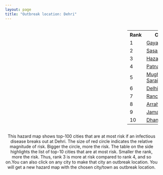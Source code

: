 ```yaml
---
layout: page
title: "Outbreak location: Dehri"
---
```

<div style="width: 100%; overflow: auto;">
<div style="width: 75%; float: left;">
<div id="mapid">
<script src="https://buda-magenta.github.io/hazard_map/load_map.js"></script>

<script>
var marker_outbreak = L.marker([28.651718, 77.221939],{"autoPan": true}).addTo(map); marker_outbreak.bindTooltip("Dehri").openTooltip();

var circle_1 = L.circle([24.796436, 85.007956], {"pane": "markerPane", "color": "red", "fill": true, "fillOpacity": 0.2, "fillRule": "evenodd", "lineCap": "round", "lineJoin": "round", "opacity": 1.0, "radius": 169382, "stroke": true, "weight": 3}).addTo(map);
circle_1.bindTooltip("Gaya<br>rank: 1<br>hazard index: 0.169383")
circle_1.bindPopup('<a href="https://buda-magenta.github.io/hazard_map/Gaya">Gaya</a>')

var circle_2 = L.circle([24.900100, 84.018211], {"pane": "markerPane", "color": "red", "fill": true, "fillOpacity": 0.2, "fillRule": "evenodd", "lineCap": "round", "lineJoin": "round", "opacity": 1.0, "radius": 58634, "stroke": true, "weight": 3}).addTo(map);
circle_2.bindTooltip("Sasaram<br>rank: 2<br>hazard index: 0.058635")
circle_2.bindPopup('<a href="https://buda-magenta.github.io/hazard_map/Sasaram">Sasaram</a>')

var circle_3 = L.circle([23.967515, 85.438846], {"pane": "markerPane", "color": "red", "fill": true, "fillOpacity": 0.2, "fillRule": "evenodd", "lineCap": "round", "lineJoin": "round", "opacity": 1.0, "radius": 45332, "stroke": true, "weight": 3}).addTo(map);
circle_3.bindTooltip("Hazaribagh<br>rank: 3<br>hazard index: 0.045333")
circle_3.bindPopup('<a href="https://buda-magenta.github.io/hazard_map/Hazaribagh">Hazaribagh</a>')

var circle_4 = L.circle([25.609324, 85.123525], {"pane": "markerPane", "color": "red", "fill": true, "fillOpacity": 0.2, "fillRule": "evenodd", "lineCap": "round", "lineJoin": "round", "opacity": 1.0, "radius": 23903, "stroke": true, "weight": 3}).addTo(map);
circle_4.bindTooltip("Patna<br>rank: 4<br>hazard index: 0.023904")
circle_4.bindPopup('<a href="https://buda-magenta.github.io/hazard_map/Patna">Patna</a>')

var circle_5 = L.circle([25.280733, 83.125128], {"pane": "markerPane", "color": "red", "fill": true, "fillOpacity": 0.2, "fillRule": "evenodd", "lineCap": "round", "lineJoin": "round", "opacity": 1.0, "radius": 23609, "stroke": true, "weight": 3}).addTo(map);
circle_5.bindTooltip("Mughal Sarai<br>rank: 5<br>hazard index: 0.023610")
circle_5.bindPopup('<a href="https://buda-magenta.github.io/hazard_map/Mughal_Sarai">Mughal Sarai</a>')

var circle_6 = L.circle([28.651718, 77.221939], {"pane": "markerPane", "color": "red", "fill": true, "fillOpacity": 0.2, "fillRule": "evenodd", "lineCap": "round", "lineJoin": "round", "opacity": 1.0, "radius": 18173, "stroke": true, "weight": 3}).addTo(map);
circle_6.bindTooltip("Delhi<br>rank: 6<br>hazard index: 0.018173")
circle_6.bindPopup('<a href="https://buda-magenta.github.io/hazard_map/Delhi">Delhi</a>')

var circle_7 = L.circle([23.370035, 85.325013], {"pane": "markerPane", "color": "red", "fill": true, "fillOpacity": 0.2, "fillRule": "evenodd", "lineCap": "round", "lineJoin": "round", "opacity": 1.0, "radius": 7038, "stroke": true, "weight": 3}).addTo(map);
circle_7.bindTooltip("Ranchi<br>rank: 7<br>hazard index: 0.007038")
circle_7.bindPopup('<a href="https://buda-magenta.github.io/hazard_map/Ranchi">Ranchi</a>')

var circle_8 = L.circle([25.623457, 84.596839], {"pane": "markerPane", "color": "red", "fill": true, "fillOpacity": 0.2, "fillRule": "evenodd", "lineCap": "round", "lineJoin": "round", "opacity": 1.0, "radius": 5085, "stroke": true, "weight": 3}).addTo(map);
circle_8.bindTooltip("Arrah<br>rank: 8<br>hazard index: 0.005086")
circle_8.bindPopup('<a href="https://buda-magenta.github.io/hazard_map/Arrah">Arrah</a>')

var circle_9 = L.circle([25.329791, 86.456777], {"pane": "markerPane", "color": "red", "fill": true, "fillOpacity": 0.2, "fillRule": "evenodd", "lineCap": "round", "lineJoin": "round", "opacity": 1.0, "radius": 4986, "stroke": true, "weight": 3}).addTo(map);
circle_9.bindTooltip("Jamalpur<br>rank: 9<br>hazard index: 0.004986")
circle_9.bindPopup('<a href="https://buda-magenta.github.io/hazard_map/Jamalpur">Jamalpur</a>')

var circle_10 = L.circle([23.795281, 86.430964], {"pane": "markerPane", "color": "red", "fill": true, "fillOpacity": 0.2, "fillRule": "evenodd", "lineCap": "round", "lineJoin": "round", "opacity": 1.0, "radius": 4599, "stroke": true, "weight": 3}).addTo(map);
circle_10.bindTooltip("Dhanbad<br>rank: 10<br>hazard index: 0.004599")
circle_10.bindPopup('<a href="https://buda-magenta.github.io/hazard_map/Dhanbad">Dhanbad</a>')

var circle_11 = L.circle([25.335649, 83.007629], {"pane": "markerPane", "color": "red", "fill": true, "fillOpacity": 0.2, "fillRule": "evenodd", "lineCap": "round", "lineJoin": "round", "opacity": 1.0, "radius": 4183, "stroke": true, "weight": 3}).addTo(map);
circle_11.bindTooltip("Varanasi<br>rank: 11<br>hazard index: 0.004183")
circle_11.bindPopup('<a href="https://buda-magenta.github.io/hazard_map/Varanasi">Varanasi</a>')

var circle_12 = L.circle([27.175255, 78.009816], {"pane": "markerPane", "color": "red", "fill": true, "fillOpacity": 0.2, "fillRule": "evenodd", "lineCap": "round", "lineJoin": "round", "opacity": 1.0, "radius": 2326, "stroke": true, "weight": 3}).addTo(map);
circle_12.bindTooltip("Agra<br>rank: 12<br>hazard index: 0.002326")
circle_12.bindPopup('<a href="https://buda-magenta.github.io/hazard_map/Agra">Agra</a>')

var circle_13 = L.circle([25.562071, 84.015672], {"pane": "markerPane", "color": "red", "fill": true, "fillOpacity": 0.2, "fillRule": "evenodd", "lineCap": "round", "lineJoin": "round", "opacity": 1.0, "radius": 2004, "stroke": true, "weight": 3}).addTo(map);
circle_13.bindTooltip("Buxar<br>rank: 13<br>hazard index: 0.002004")
circle_13.bindPopup('<a href="https://buda-magenta.github.io/hazard_map/Buxar">Buxar</a>')

var circle_14 = L.circle([28.402979, 77.310384], {"pane": "markerPane", "color": "red", "fill": true, "fillOpacity": 0.2, "fillRule": "evenodd", "lineCap": "round", "lineJoin": "round", "opacity": 1.0, "radius": 1980, "stroke": true, "weight": 3}).addTo(map);
circle_14.bindTooltip("Faridabad<br>rank: 14<br>hazard index: 0.001980")
circle_14.bindPopup('<a href="https://buda-magenta.github.io/hazard_map/Faridabad">Faridabad</a>')

var circle_15 = L.circle([22.541418, 88.357691], {"pane": "markerPane", "color": "red", "fill": true, "fillOpacity": 0.2, "fillRule": "evenodd", "lineCap": "round", "lineJoin": "round", "opacity": 1.0, "radius": 1915, "stroke": true, "weight": 3}).addTo(map);
circle_15.bindTooltip("Kolkata<br>rank: 15<br>hazard index: 0.001916")
circle_15.bindPopup('<a href="https://buda-magenta.github.io/hazard_map/Kolkata">Kolkata</a>')

var circle_16 = L.circle([29.000653, 77.768229], {"pane": "markerPane", "color": "red", "fill": true, "fillOpacity": 0.2, "fillRule": "evenodd", "lineCap": "round", "lineJoin": "round", "opacity": 1.0, "radius": 1845, "stroke": true, "weight": 3}).addTo(map);
circle_16.bindTooltip("Meerut<br>rank: 16<br>hazard index: 0.001846")
circle_16.bindPopup('<a href="https://buda-magenta.github.io/hazard_map/Meerut">Meerut</a>')

var circle_17 = L.circle([25.152471, 85.006878], {"pane": "markerPane", "color": "red", "fill": true, "fillOpacity": 0.2, "fillRule": "evenodd", "lineCap": "round", "lineJoin": "round", "opacity": 1.0, "radius": 1486, "stroke": true, "weight": 3}).addTo(map);
circle_17.bindTooltip("Jehanabad<br>rank: 17<br>hazard index: 0.001487")
circle_17.bindPopup('<a href="https://buda-magenta.github.io/hazard_map/Jehanabad">Jehanabad</a>')

var circle_18 = L.circle([28.863842, 78.805778], {"pane": "markerPane", "color": "red", "fill": true, "fillOpacity": 0.2, "fillRule": "evenodd", "lineCap": "round", "lineJoin": "round", "opacity": 1.0, "radius": 1380, "stroke": true, "weight": 3}).addTo(map);
circle_18.bindTooltip("Moradabad<br>rank: 18<br>hazard index: 0.001380")
circle_18.bindPopup('<a href="https://buda-magenta.github.io/hazard_map/Moradabad">Moradabad</a>')

var circle_19 = L.circle([20.266777, 85.843559], {"pane": "markerPane", "color": "red", "fill": true, "fillOpacity": 0.2, "fillRule": "evenodd", "lineCap": "round", "lineJoin": "round", "opacity": 1.0, "radius": 1307, "stroke": true, "weight": 3}).addTo(map);
circle_19.bindTooltip("Bhubaneswar<br>rank: 19<br>hazard index: 0.001307")
circle_19.bindPopup('<a href="https://buda-magenta.github.io/hazard_map/Bhubaneswar">Bhubaneswar</a>')

var circle_20 = L.circle([27.876990, 78.137290], {"pane": "markerPane", "color": "red", "fill": true, "fillOpacity": 0.2, "fillRule": "evenodd", "lineCap": "round", "lineJoin": "round", "opacity": 1.0, "radius": 1260, "stroke": true, "weight": 3}).addTo(map);
circle_20.bindTooltip("Aligarh<br>rank: 20<br>hazard index: 0.001261")
circle_20.bindPopup('<a href="https://buda-magenta.github.io/hazard_map/Aligarh">Aligarh</a>')

var circle_21 = L.circle([28.428262, 77.002700], {"pane": "markerPane", "color": "red", "fill": true, "fillOpacity": 0.2, "fillRule": "evenodd", "lineCap": "round", "lineJoin": "round", "opacity": 1.0, "radius": 1236, "stroke": true, "weight": 3}).addTo(map);
circle_21.bindTooltip("Gurgaon<br>rank: 21<br>hazard index: 0.001236")
circle_21.bindPopup('<a href="https://buda-magenta.github.io/hazard_map/Gurgaon">Gurgaon</a>')

var circle_22 = L.circle([25.286698, 87.132254], {"pane": "markerPane", "color": "red", "fill": true, "fillOpacity": 0.2, "fillRule": "evenodd", "lineCap": "round", "lineJoin": "round", "opacity": 1.0, "radius": 1172, "stroke": true, "weight": 3}).addTo(map);
circle_22.bindTooltip("Bhagalpur<br>rank: 22<br>hazard index: 0.001173")
circle_22.bindPopup('<a href="https://buda-magenta.github.io/hazard_map/Bhagalpur">Bhagalpur</a>')

var circle_23 = L.circle([23.699128, 85.991069], {"pane": "markerPane", "color": "red", "fill": true, "fillOpacity": 0.2, "fillRule": "evenodd", "lineCap": "round", "lineJoin": "round", "opacity": 1.0, "radius": 1068, "stroke": true, "weight": 3}).addTo(map);
circle_23.bindTooltip("Bokaro<br>rank: 23<br>hazard index: 0.001068")
circle_23.bindPopup('<a href="https://buda-magenta.github.io/hazard_map/Bokaro">Bokaro</a>')

var circle_24 = L.circle([22.801519, 86.202958], {"pane": "markerPane", "color": "red", "fill": true, "fillOpacity": 0.2, "fillRule": "evenodd", "lineCap": "round", "lineJoin": "round", "opacity": 1.0, "radius": 1065, "stroke": true, "weight": 3}).addTo(map);
circle_24.bindTooltip("Jamshedpur<br>rank: 24<br>hazard index: 0.001066")
circle_24.bindPopup('<a href="https://buda-magenta.github.io/hazard_map/Jamshedpur">Jamshedpur</a>')

var circle_25 = L.circle([29.988077, 77.508130], {"pane": "markerPane", "color": "red", "fill": true, "fillOpacity": 0.2, "fillRule": "evenodd", "lineCap": "round", "lineJoin": "round", "opacity": 1.0, "radius": 1047, "stroke": true, "weight": 3}).addTo(map);
circle_25.bindTooltip("Saharanpur<br>rank: 25<br>hazard index: 0.001047")
circle_25.bindPopup('<a href="https://buda-magenta.github.io/hazard_map/Saharanpur">Saharanpur</a>')

var circle_26 = L.circle([20.468600, 85.879200], {"pane": "markerPane", "color": "red", "fill": true, "fillOpacity": 0.2, "fillRule": "evenodd", "lineCap": "round", "lineJoin": "round", "opacity": 1.0, "radius": 945, "stroke": true, "weight": 3}).addTo(map);
circle_26.bindTooltip("Cuttack<br>rank: 26<br>hazard index: 0.000946")
circle_26.bindPopup('<a href="https://buda-magenta.github.io/hazard_map/Cuttack">Cuttack</a>')

var circle_27 = L.circle([28.570784, 77.327107], {"pane": "markerPane", "color": "red", "fill": true, "fillOpacity": 0.2, "fillRule": "evenodd", "lineCap": "round", "lineJoin": "round", "opacity": 1.0, "radius": 905, "stroke": true, "weight": 3}).addTo(map);
circle_27.bindTooltip("Noida<br>rank: 27<br>hazard index: 0.000906")
circle_27.bindPopup('<a href="https://buda-magenta.github.io/hazard_map/Noida">Noida</a>')

var circle_28 = L.circle([25.623400, 85.041700], {"pane": "markerPane", "color": "red", "fill": true, "fillOpacity": 0.2, "fillRule": "evenodd", "lineCap": "round", "lineJoin": "round", "opacity": 1.0, "radius": 866, "stroke": true, "weight": 3}).addTo(map);
circle_28.bindTooltip("Dinapur Nizamat<br>rank: 28<br>hazard index: 0.000866")
circle_28.bindPopup('<a href="https://buda-magenta.github.io/hazard_map/Dinapur_Nizamat">Dinapur Nizamat</a>')

var circle_29 = L.circle([27.177366, 78.389912], {"pane": "markerPane", "color": "red", "fill": true, "fillOpacity": 0.2, "fillRule": "evenodd", "lineCap": "round", "lineJoin": "round", "opacity": 1.0, "radius": 860, "stroke": true, "weight": 3}).addTo(map);
circle_29.bindTooltip("Firozabad<br>rank: 29<br>hazard index: 0.000861")
circle_29.bindPopup('<a href="https://buda-magenta.github.io/hazard_map/Firozabad">Firozabad</a>')

var circle_30 = L.circle([28.733400, 77.298600], {"pane": "markerPane", "color": "red", "fill": true, "fillOpacity": 0.2, "fillRule": "evenodd", "lineCap": "round", "lineJoin": "round", "opacity": 1.0, "radius": 722, "stroke": true, "weight": 3}).addTo(map);
circle_30.bindTooltip("Loni<br>rank: 30<br>hazard index: 0.000722")
circle_30.bindPopup('<a href="https://buda-magenta.github.io/hazard_map/Loni">Loni</a>')

var circle_31 = L.circle([23.687130, 86.974659], {"pane": "markerPane", "color": "red", "fill": true, "fillOpacity": 0.2, "fillRule": "evenodd", "lineCap": "round", "lineJoin": "round", "opacity": 1.0, "radius": 643, "stroke": true, "weight": 3}).addTo(map);
circle_31.bindTooltip("Asansol<br>rank: 31<br>hazard index: 0.000643")
circle_31.bindPopup('<a href="https://buda-magenta.github.io/hazard_map/Asansol">Asansol</a>')

var circle_32 = L.circle([26.148658, 85.340013], {"pane": "markerPane", "color": "red", "fill": true, "fillOpacity": 0.2, "fillRule": "evenodd", "lineCap": "round", "lineJoin": "round", "opacity": 1.0, "radius": 584, "stroke": true, "weight": 3}).addTo(map);
circle_32.bindTooltip("Muzaffarpur<br>rank: 32<br>hazard index: 0.000584")
circle_32.bindPopup('<a href="https://buda-magenta.github.io/hazard_map/Muzaffarpur">Muzaffarpur</a>')

var circle_33 = L.circle([30.209087, 76.339872], {"pane": "markerPane", "color": "red", "fill": true, "fillOpacity": 0.2, "fillRule": "evenodd", "lineCap": "round", "lineJoin": "round", "opacity": 1.0, "radius": 571, "stroke": true, "weight": 3}).addTo(map);
circle_33.bindTooltip("Patiala<br>rank: 33<br>hazard index: 0.000571")
circle_33.bindPopup('<a href="https://buda-magenta.github.io/hazard_map/Patiala">Patiala</a>')

var circle_34 = L.circle([29.448006, 77.740685], {"pane": "markerPane", "color": "red", "fill": true, "fillOpacity": 0.2, "fillRule": "evenodd", "lineCap": "round", "lineJoin": "round", "opacity": 1.0, "radius": 553, "stroke": true, "weight": 3}).addTo(map);
circle_34.bindTooltip("Muzaffarnagar<br>rank: 34<br>hazard index: 0.000553")
circle_34.bindPopup('<a href="https://buda-magenta.github.io/hazard_map/Muzaffarnagar">Muzaffarnagar</a>')

var circle_35 = L.circle([28.901090, 76.580194], {"pane": "markerPane", "color": "red", "fill": true, "fillOpacity": 0.2, "fillRule": "evenodd", "lineCap": "round", "lineJoin": "round", "opacity": 1.0, "radius": 526, "stroke": true, "weight": 3}).addTo(map);
circle_35.bindTooltip("Rohtak<br>rank: 35<br>hazard index: 0.000526")
circle_35.bindPopup('<a href="https://buda-magenta.github.io/hazard_map/Rohtak">Rohtak</a>')

var circle_36 = L.circle([25.438130, 81.833800], {"pane": "markerPane", "color": "red", "fill": true, "fillOpacity": 0.2, "fillRule": "evenodd", "lineCap": "round", "lineJoin": "round", "opacity": 1.0, "radius": 516, "stroke": true, "weight": 3}).addTo(map);
circle_36.bindTooltip("Allahabad<br>rank: 36<br>hazard index: 0.000517")
circle_36.bindPopup('<a href="https://buda-magenta.github.io/hazard_map/Allahabad">Allahabad</a>')

var circle_37 = L.circle([28.794068, 79.185930], {"pane": "markerPane", "color": "red", "fill": true, "fillOpacity": 0.2, "fillRule": "evenodd", "lineCap": "round", "lineJoin": "round", "opacity": 1.0, "radius": 501, "stroke": true, "weight": 3}).addTo(map);
circle_37.bindTooltip("Rampur<br>rank: 37<br>hazard index: 0.000501")
circle_37.bindPopup('<a href="https://buda-magenta.github.io/hazard_map/Rampur">Rampur</a>')

var circle_38 = L.circle([25.720581, 85.255560], {"pane": "markerPane", "color": "red", "fill": true, "fillOpacity": 0.2, "fillRule": "evenodd", "lineCap": "round", "lineJoin": "round", "opacity": 1.0, "radius": 496, "stroke": true, "weight": 3}).addTo(map);
circle_38.bindTooltip("Hajipur<br>rank: 38<br>hazard index: 0.000497")
circle_38.bindPopup('<a href="https://buda-magenta.github.io/hazard_map/Hajipur">Hajipur</a>')

var circle_39 = L.circle([27.633333, 77.583333], {"pane": "markerPane", "color": "red", "fill": true, "fillOpacity": 0.2, "fillRule": "evenodd", "lineCap": "round", "lineJoin": "round", "opacity": 1.0, "radius": 495, "stroke": true, "weight": 3}).addTo(map);
circle_39.bindTooltip("Mathura<br>rank: 39<br>hazard index: 0.000496")
circle_39.bindPopup('<a href="https://buda-magenta.github.io/hazard_map/Mathura">Mathura</a>')

var circle_40 = L.circle([23.160894, 79.949770], {"pane": "markerPane", "color": "red", "fill": true, "fillOpacity": 0.2, "fillRule": "evenodd", "lineCap": "round", "lineJoin": "round", "opacity": 1.0, "radius": 474, "stroke": true, "weight": 3}).addTo(map);
circle_40.bindTooltip("Jabalpur<br>rank: 40<br>hazard index: 0.000474")
circle_40.bindPopup('<a href="https://buda-magenta.github.io/hazard_map/Jabalpur">Jabalpur</a>')

var circle_41 = L.circle([26.838100, 80.934600], {"pane": "markerPane", "color": "red", "fill": true, "fillOpacity": 0.2, "fillRule": "evenodd", "lineCap": "round", "lineJoin": "round", "opacity": 1.0, "radius": 469, "stroke": true, "weight": 3}).addTo(map);
circle_41.bindTooltip("Lucknow<br>rank: 41<br>hazard index: 0.000470")
circle_41.bindPopup('<a href="https://buda-magenta.github.io/hazard_map/Lucknow">Lucknow</a>')

var circle_42 = L.circle([27.639077, 76.614452], {"pane": "markerPane", "color": "red", "fill": true, "fillOpacity": 0.2, "fillRule": "evenodd", "lineCap": "round", "lineJoin": "round", "opacity": 1.0, "radius": 444, "stroke": true, "weight": 3}).addTo(map);
circle_42.bindTooltip("Alwar<br>rank: 42<br>hazard index: 0.000445")
circle_42.bindPopup('<a href="https://buda-magenta.github.io/hazard_map/Alwar">Alwar</a>')

var circle_43 = L.circle([26.460914, 80.321759], {"pane": "markerPane", "color": "red", "fill": true, "fillOpacity": 0.2, "fillRule": "evenodd", "lineCap": "round", "lineJoin": "round", "opacity": 1.0, "radius": 437, "stroke": true, "weight": 3}).addTo(map);
circle_43.bindTooltip("Kanpur<br>rank: 43<br>hazard index: 0.000437")
circle_43.bindPopup('<a href="https://buda-magenta.github.io/hazard_map/Kanpur">Kanpur</a>')

var circle_44 = L.circle([29.168807, 75.746110], {"pane": "markerPane", "color": "red", "fill": true, "fillOpacity": 0.2, "fillRule": "evenodd", "lineCap": "round", "lineJoin": "round", "opacity": 1.0, "radius": 424, "stroke": true, "weight": 3}).addTo(map);
circle_44.bindTooltip("Hisar<br>rank: 44<br>hazard index: 0.000425")
circle_44.bindPopup('<a href="https://buda-magenta.github.io/hazard_map/Hisar">Hisar</a>')

var circle_45 = L.circle([29.391275, 76.977168], {"pane": "markerPane", "color": "red", "fill": true, "fillOpacity": 0.2, "fillRule": "evenodd", "lineCap": "round", "lineJoin": "round", "opacity": 1.0, "radius": 416, "stroke": true, "weight": 3}).addTo(map);
circle_45.bindTooltip("Panipat<br>rank: 45<br>hazard index: 0.000417")
circle_45.bindPopup('<a href="https://buda-magenta.github.io/hazard_map/Panipat">Panipat</a>')

var circle_46 = L.circle([29.680327, 76.989625], {"pane": "markerPane", "color": "red", "fill": true, "fillOpacity": 0.2, "fillRule": "evenodd", "lineCap": "round", "lineJoin": "round", "opacity": 1.0, "radius": 406, "stroke": true, "weight": 3}).addTo(map);
circle_46.bindTooltip("Karnal<br>rank: 46<br>hazard index: 0.000406")
circle_46.bindPopup('<a href="https://buda-magenta.github.io/hazard_map/Karnal">Karnal</a>')

var circle_47 = L.circle([29.003314, 77.016732], {"pane": "markerPane", "color": "red", "fill": true, "fillOpacity": 0.2, "fillRule": "evenodd", "lineCap": "round", "lineJoin": "round", "opacity": 1.0, "radius": 392, "stroke": true, "weight": 3}).addTo(map);
circle_47.bindTooltip("Sonipat<br>rank: 47<br>hazard index: 0.000392")
circle_47.bindPopup('<a href="https://buda-magenta.github.io/hazard_map/Sonipat">Sonipat</a>')

var circle_48 = L.circle([28.740613, 77.835426], {"pane": "markerPane", "color": "red", "fill": true, "fillOpacity": 0.2, "fillRule": "evenodd", "lineCap": "round", "lineJoin": "round", "opacity": 1.0, "radius": 370, "stroke": true, "weight": 3}).addTo(map);
circle_48.bindTooltip("Hapur<br>rank: 48<br>hazard index: 0.000371")
circle_48.bindPopup('<a href="https://buda-magenta.github.io/hazard_map/Hapur">Hapur</a>')

var circle_49 = L.circle([27.265212, 77.369126], {"pane": "markerPane", "color": "red", "fill": true, "fillOpacity": 0.2, "fillRule": "evenodd", "lineCap": "round", "lineJoin": "round", "opacity": 1.0, "radius": 368, "stroke": true, "weight": 3}).addTo(map);
circle_49.bindTooltip("Bharatpur<br>rank: 49<br>hazard index: 0.000369")
circle_49.bindPopup('<a href="https://buda-magenta.github.io/hazard_map/Bharatpur">Bharatpur</a>')

var circle_50 = L.circle([23.535048, 87.338043], {"pane": "markerPane", "color": "red", "fill": true, "fillOpacity": 0.2, "fillRule": "evenodd", "lineCap": "round", "lineJoin": "round", "opacity": 1.0, "radius": 347, "stroke": true, "weight": 3}).addTo(map);
circle_50.bindTooltip("Durgapur<br>rank: 50<br>hazard index: 0.000348")
circle_50.bindPopup('<a href="https://buda-magenta.github.io/hazard_map/Durgapur">Durgapur</a>')

var circle_51 = L.circle([29.938447, 78.145298], {"pane": "markerPane", "color": "red", "fill": true, "fillOpacity": 0.2, "fillRule": "evenodd", "lineCap": "round", "lineJoin": "round", "opacity": 1.0, "radius": 331, "stroke": true, "weight": 3}).addTo(map);
circle_51.bindTooltip("Haridwar<br>rank: 51<br>hazard index: 0.000332")
circle_51.bindPopup('<a href="https://buda-magenta.github.io/hazard_map/Haridwar">Haridwar</a>')

var circle_52 = L.circle([26.083143, 86.032571], {"pane": "markerPane", "color": "red", "fill": true, "fillOpacity": 0.2, "fillRule": "evenodd", "lineCap": "round", "lineJoin": "round", "opacity": 1.0, "radius": 329, "stroke": true, "weight": 3}).addTo(map);
circle_52.bindTooltip("Darbhanga<br>rank: 52<br>hazard index: 0.000330")
circle_52.bindPopup('<a href="https://buda-magenta.github.io/hazard_map/Darbhanga">Darbhanga</a>')

var circle_53 = L.circle([25.133173, 86.525040], {"pane": "markerPane", "color": "red", "fill": true, "fillOpacity": 0.2, "fillRule": "evenodd", "lineCap": "round", "lineJoin": "round", "opacity": 1.0, "radius": 322, "stroke": true, "weight": 3}).addTo(map);
circle_53.bindTooltip("Kharagpur<br>rank: 53<br>hazard index: 0.000323")
circle_53.bindPopup('<a href="https://buda-magenta.github.io/hazard_map/Kharagpur">Kharagpur</a>')

var circle_54 = L.circle([23.730215, 86.839671], {"pane": "markerPane", "color": "red", "fill": true, "fillOpacity": 0.2, "fillRule": "evenodd", "lineCap": "round", "lineJoin": "round", "opacity": 1.0, "radius": 317, "stroke": true, "weight": 3}).addTo(map);
circle_54.bindTooltip("Kulti<br>rank: 54<br>hazard index: 0.000318")
circle_54.bindPopup('<a href="https://buda-magenta.github.io/hazard_map/Kulti">Kulti</a>')

var circle_55 = L.circle([28.388861, 77.974798], {"pane": "markerPane", "color": "red", "fill": true, "fillOpacity": 0.2, "fillRule": "evenodd", "lineCap": "round", "lineJoin": "round", "opacity": 1.0, "radius": 314, "stroke": true, "weight": 3}).addTo(map);
circle_55.bindTooltip("Bulandshahr<br>rank: 55<br>hazard index: 0.000314")
circle_55.bindPopup('<a href="https://buda-magenta.github.io/hazard_map/Bulandshahr">Bulandshahr</a>')

var circle_56 = L.circle([19.807608, 85.825254], {"pane": "markerPane", "color": "red", "fill": true, "fillOpacity": 0.2, "fillRule": "evenodd", "lineCap": "round", "lineJoin": "round", "opacity": 1.0, "radius": 313, "stroke": true, "weight": 3}).addTo(map);
circle_56.bindTooltip("Puri<br>rank: 56<br>hazard index: 0.000314")
circle_56.bindPopup('<a href="https://buda-magenta.github.io/hazard_map/Puri">Puri</a>')

var circle_57 = L.circle([25.205305, 85.514612], {"pane": "markerPane", "color": "red", "fill": true, "fillOpacity": 0.2, "fillRule": "evenodd", "lineCap": "round", "lineJoin": "round", "opacity": 1.0, "radius": 312, "stroke": true, "weight": 3}).addTo(map);
circle_57.bindTooltip("Biharsharif<br>rank: 57<br>hazard index: 0.000312")
circle_57.bindPopup('<a href="https://buda-magenta.github.io/hazard_map/Biharsharif">Biharsharif</a>')

var circle_58 = L.circle([28.618753, 78.550874], {"pane": "markerPane", "color": "red", "fill": true, "fillOpacity": 0.2, "fillRule": "evenodd", "lineCap": "round", "lineJoin": "round", "opacity": 1.0, "radius": 312, "stroke": true, "weight": 3}).addTo(map);
circle_58.bindTooltip("Sambhal<br>rank: 58<br>hazard index: 0.000312")
circle_58.bindPopup('<a href="https://buda-magenta.github.io/hazard_map/Sambhal">Sambhal</a>')

var circle_59 = L.circle([19.075990, 72.877393], {"pane": "markerPane", "color": "red", "fill": true, "fillOpacity": 0.2, "fillRule": "evenodd", "lineCap": "round", "lineJoin": "round", "opacity": 1.0, "radius": 312, "stroke": true, "weight": 3}).addTo(map);
circle_59.bindTooltip("Mumbai<br>rank: 59<br>hazard index: 0.000312")
circle_59.bindPopup('<a href="https://buda-magenta.github.io/hazard_map/Mumbai">Mumbai</a>')

var circle_60 = L.circle([30.129326, 77.245483], {"pane": "markerPane", "color": "red", "fill": true, "fillOpacity": 0.2, "fillRule": "evenodd", "lineCap": "round", "lineJoin": "round", "opacity": 1.0, "radius": 311, "stroke": true, "weight": 3}).addTo(map);
circle_60.bindTooltip("Jagadhri<br>rank: 60<br>hazard index: 0.000312")
circle_60.bindPopup('<a href="https://buda-magenta.github.io/hazard_map/Jagadhri">Jagadhri</a>')

var circle_61 = L.circle([28.793170, 76.139128], {"pane": "markerPane", "color": "red", "fill": true, "fillOpacity": 0.2, "fillRule": "evenodd", "lineCap": "round", "lineJoin": "round", "opacity": 1.0, "radius": 278, "stroke": true, "weight": 3}).addTo(map);
circle_61.bindTooltip("Bhiwani<br>rank: 61<br>hazard index: 0.000279")
circle_61.bindPopup('<a href="https://buda-magenta.github.io/hazard_map/Bhiwani">Bhiwani</a>')

var circle_62 = L.circle([28.923397, 78.488317], {"pane": "markerPane", "color": "red", "fill": true, "fillOpacity": 0.2, "fillRule": "evenodd", "lineCap": "round", "lineJoin": "round", "opacity": 1.0, "radius": 277, "stroke": true, "weight": 3}).addTo(map);
circle_62.bindTooltip("Amroha<br>rank: 62<br>hazard index: 0.000278")
circle_62.bindPopup('<a href="https://buda-magenta.github.io/hazard_map/Amroha">Amroha</a>')

var circle_63 = L.circle([28.753900, 77.399900], {"pane": "markerPane", "color": "red", "fill": true, "fillOpacity": 0.2, "fillRule": "evenodd", "lineCap": "round", "lineJoin": "round", "opacity": 1.0, "radius": 273, "stroke": true, "weight": 3}).addTo(map);
circle_63.bindTooltip("Khora<br>rank: 63<br>hazard index: 0.000273")
circle_63.bindPopup('<a href="https://buda-magenta.github.io/hazard_map/Khora">Khora</a>')

var circle_64 = L.circle([25.512719, 86.090571], {"pane": "markerPane", "color": "red", "fill": true, "fillOpacity": 0.2, "fillRule": "evenodd", "lineCap": "round", "lineJoin": "round", "opacity": 1.0, "radius": 264, "stroke": true, "weight": 3}).addTo(map);
circle_64.bindTooltip("Begusarai<br>rank: 64<br>hazard index: 0.000265")
circle_64.bindPopup('<a href="https://buda-magenta.github.io/hazard_map/Begusarai">Begusarai</a>')

var circle_65 = L.circle([28.660965, 76.834676], {"pane": "markerPane", "color": "red", "fill": true, "fillOpacity": 0.2, "fillRule": "evenodd", "lineCap": "round", "lineJoin": "round", "opacity": 1.0, "radius": 240, "stroke": true, "weight": 3}).addTo(map);
circle_65.bindTooltip("Bahadurgarh<br>rank: 65<br>hazard index: 0.000240")
circle_65.bindPopup('<a href="https://buda-magenta.github.io/hazard_map/Bahadurgarh">Bahadurgarh</a>')

var circle_66 = L.circle([29.301826, 76.338471], {"pane": "markerPane", "color": "red", "fill": true, "fillOpacity": 0.2, "fillRule": "evenodd", "lineCap": "round", "lineJoin": "round", "opacity": 1.0, "radius": 234, "stroke": true, "weight": 3}).addTo(map);
circle_66.bindTooltip("Jind<br>rank: 66<br>hazard index: 0.000234")
circle_66.bindPopup('<a href="https://buda-magenta.github.io/hazard_map/Jind">Jind</a>')

var circle_67 = L.circle([28.068312, 79.046073], {"pane": "markerPane", "color": "red", "fill": true, "fillOpacity": 0.2, "fillRule": "evenodd", "lineCap": "round", "lineJoin": "round", "opacity": 1.0, "radius": 224, "stroke": true, "weight": 3}).addTo(map);
circle_67.bindTooltip("Budaun<br>rank: 67<br>hazard index: 0.000224")
circle_67.bindPopup('<a href="https://buda-magenta.github.io/hazard_map/Budaun">Budaun</a>')

var circle_68 = L.circle([29.993040, 76.829223], {"pane": "markerPane", "color": "red", "fill": true, "fillOpacity": 0.2, "fillRule": "evenodd", "lineCap": "round", "lineJoin": "round", "opacity": 1.0, "radius": 218, "stroke": true, "weight": 3}).addTo(map);
circle_68.bindTooltip("Thanesar<br>rank: 68<br>hazard index: 0.000218")
circle_68.bindPopup('<a href="https://buda-magenta.github.io/hazard_map/Thanesar">Thanesar</a>')

var circle_69 = L.circle([30.211200, 77.286390], {"pane": "markerPane", "color": "red", "fill": true, "fillOpacity": 0.2, "fillRule": "evenodd", "lineCap": "round", "lineJoin": "round", "opacity": 1.0, "radius": 216, "stroke": true, "weight": 3}).addTo(map);
circle_69.bindTooltip("Yamunanagar<br>rank: 69<br>hazard index: 0.000216")
circle_69.bindPopup('<a href="https://buda-magenta.github.io/hazard_map/Yamunanagar">Yamunanagar</a>')

var circle_70 = L.circle([28.079690, 75.541768], {"pane": "markerPane", "color": "red", "fill": true, "fillOpacity": 0.2, "fillRule": "evenodd", "lineCap": "round", "lineJoin": "round", "opacity": 1.0, "radius": 212, "stroke": true, "weight": 3}).addTo(map);
circle_70.bindTooltip("Jhunjhunun<br>rank: 70<br>hazard index: 0.000213")
circle_70.bindPopup('<a href="https://buda-magenta.github.io/hazard_map/Jhunjhunun">Jhunjhunun</a>')

var circle_71 = L.circle([29.822821, 76.378310], {"pane": "markerPane", "color": "red", "fill": true, "fillOpacity": 0.2, "fillRule": "evenodd", "lineCap": "round", "lineJoin": "round", "opacity": 1.0, "radius": 203, "stroke": true, "weight": 3}).addTo(map);
circle_71.bindTooltip("Kaithal<br>rank: 71<br>hazard index: 0.000204")
circle_71.bindPopup('<a href="https://buda-magenta.github.io/hazard_map/Kaithal">Kaithal</a>')

var circle_72 = L.circle([28.195647, 76.616518], {"pane": "markerPane", "color": "red", "fill": true, "fillOpacity": 0.2, "fillRule": "evenodd", "lineCap": "round", "lineJoin": "round", "opacity": 1.0, "radius": 201, "stroke": true, "weight": 3}).addTo(map);
circle_72.bindTooltip("Rewari<br>rank: 72<br>hazard index: 0.000202")
circle_72.bindPopup('<a href="https://buda-magenta.github.io/hazard_map/Rewari">Rewari</a>')

var circle_73 = L.circle([29.211757, 78.961731], {"pane": "markerPane", "color": "red", "fill": true, "fillOpacity": 0.2, "fillRule": "evenodd", "lineCap": "round", "lineJoin": "round", "opacity": 1.0, "radius": 200, "stroke": true, "weight": 3}).addTo(map);
circle_73.bindTooltip("Kashipur<br>rank: 73<br>hazard index: 0.000200")
circle_73.bindPopup('<a href="https://buda-magenta.github.io/hazard_map/Kashipur">Kashipur</a>')

var circle_74 = L.circle([29.869350, 77.890212], {"pane": "markerPane", "color": "red", "fill": true, "fillOpacity": 0.2, "fillRule": "evenodd", "lineCap": "round", "lineJoin": "round", "opacity": 1.0, "radius": 196, "stroke": true, "weight": 3}).addTo(map);
circle_74.bindTooltip("Roorkee<br>rank: 74<br>hazard index: 0.000197")
circle_74.bindPopup('<a href="https://buda-magenta.github.io/hazard_map/Roorkee">Roorkee</a>')

var circle_75 = L.circle([27.573243, 78.111739], {"pane": "markerPane", "color": "red", "fill": true, "fillOpacity": 0.2, "fillRule": "evenodd", "lineCap": "round", "lineJoin": "round", "opacity": 1.0, "radius": 196, "stroke": true, "weight": 3}).addTo(map);
circle_75.bindTooltip("Hathras<br>rank: 75<br>hazard index: 0.000196")
circle_75.bindPopup('<a href="https://buda-magenta.github.io/hazard_map/Hathras">Hathras</a>')

var circle_76 = L.circle([25.531031, 78.652689], {"pane": "markerPane", "color": "red", "fill": true, "fillOpacity": 0.2, "fillRule": "evenodd", "lineCap": "round", "lineJoin": "round", "opacity": 1.0, "radius": 194, "stroke": true, "weight": 3}).addTo(map);
circle_76.bindTooltip("Jhansi<br>rank: 76<br>hazard index: 0.000194")
circle_76.bindPopup('<a href="https://buda-magenta.github.io/hazard_map/Jhansi">Jhansi</a>')

var circle_77 = L.circle([28.176959, 77.373112], {"pane": "markerPane", "color": "red", "fill": true, "fillOpacity": 0.2, "fillRule": "evenodd", "lineCap": "round", "lineJoin": "round", "opacity": 1.0, "radius": 189, "stroke": true, "weight": 3}).addTo(map);
circle_77.bindTooltip("Palwal<br>rank: 77<br>hazard index: 0.000190")
circle_77.bindPopup('<a href="https://buda-magenta.github.io/hazard_map/Palwal">Palwal</a>')

var circle_78 = L.circle([21.500000, 86.750000], {"pane": "markerPane", "color": "red", "fill": true, "fillOpacity": 0.2, "fillRule": "evenodd", "lineCap": "round", "lineJoin": "round", "opacity": 1.0, "radius": 184, "stroke": true, "weight": 3}).addTo(map);
circle_78.bindTooltip("Baleshwar<br>rank: 78<br>hazard index: 0.000184")
circle_78.bindPopup('<a href="https://buda-magenta.github.io/hazard_map/Baleshwar">Baleshwar</a>')

var circle_79 = L.circle([30.384367, 76.770421], {"pane": "markerPane", "color": "red", "fill": true, "fillOpacity": 0.2, "fillRule": "evenodd", "lineCap": "round", "lineJoin": "round", "opacity": 1.0, "radius": 182, "stroke": true, "weight": 3}).addTo(map);
circle_79.bindTooltip("Ambala<br>rank: 79<br>hazard index: 0.000183")
circle_79.bindPopup('<a href="https://buda-magenta.github.io/hazard_map/Ambala">Ambala</a>')

var circle_80 = L.circle([25.832642, 86.614893], {"pane": "markerPane", "color": "red", "fill": true, "fillOpacity": 0.2, "fillRule": "evenodd", "lineCap": "round", "lineJoin": "round", "opacity": 1.0, "radius": 179, "stroke": true, "weight": 3}).addTo(map);
circle_80.bindTooltip("Saharsa<br>rank: 80<br>hazard index: 0.000180")
circle_80.bindPopup('<a href="https://buda-magenta.github.io/hazard_map/Saharsa">Saharsa</a>')

var circle_81 = L.circle([25.954628, 83.647350], {"pane": "markerPane", "color": "red", "fill": true, "fillOpacity": 0.2, "fillRule": "evenodd", "lineCap": "round", "lineJoin": "round", "opacity": 1.0, "radius": 177, "stroke": true, "weight": 3}).addTo(map);
circle_81.bindTooltip("Maunath Bhanjan<br>rank: 81<br>hazard index: 0.000178")
circle_81.bindPopup('<a href="https://buda-magenta.github.io/hazard_map/Maunath_Bhanjan">Maunath Bhanjan</a>')

var circle_82 = L.circle([28.826162, 77.541656], {"pane": "markerPane", "color": "red", "fill": true, "fillOpacity": 0.2, "fillRule": "evenodd", "lineCap": "round", "lineJoin": "round", "opacity": 1.0, "radius": 177, "stroke": true, "weight": 3}).addTo(map);
circle_82.bindTooltip("Modinagar<br>rank: 82<br>hazard index: 0.000177")
circle_82.bindPopup('<a href="https://buda-magenta.github.io/hazard_map/Modinagar">Modinagar</a>')

var circle_83 = L.circle([26.915458, 75.818982], {"pane": "markerPane", "color": "red", "fill": true, "fillOpacity": 0.2, "fillRule": "evenodd", "lineCap": "round", "lineJoin": "round", "opacity": 1.0, "radius": 173, "stroke": true, "weight": 3}).addTo(map);
circle_83.bindTooltip("Jaipur<br>rank: 83<br>hazard index: 0.000174")
circle_83.bindPopup('<a href="https://buda-magenta.github.io/hazard_map/Jaipur">Jaipur</a>')

var circle_84 = L.circle([28.488378, 78.735249], {"pane": "markerPane", "color": "red", "fill": true, "fillOpacity": 0.2, "fillRule": "evenodd", "lineCap": "round", "lineJoin": "round", "opacity": 1.0, "radius": 168, "stroke": true, "weight": 3}).addTo(map);
circle_84.bindTooltip("Chandausi<br>rank: 84<br>hazard index: 0.000168")
circle_84.bindPopup('<a href="https://buda-magenta.github.io/hazard_map/Chandausi">Chandausi</a>')

var circle_85 = L.circle([23.332200, 86.361600], {"pane": "markerPane", "color": "red", "fill": true, "fillOpacity": 0.2, "fillRule": "evenodd", "lineCap": "round", "lineJoin": "round", "opacity": 1.0, "radius": 168, "stroke": true, "weight": 3}).addTo(map);
circle_85.bindTooltip("Purulia<br>rank: 85<br>hazard index: 0.000168")
circle_85.bindPopup('<a href="https://buda-magenta.github.io/hazard_map/Purulia">Purulia</a>')

var circle_86 = L.circle([21.063329, 86.505373], {"pane": "markerPane", "color": "red", "fill": true, "fillOpacity": 0.2, "fillRule": "evenodd", "lineCap": "round", "lineJoin": "round", "opacity": 1.0, "radius": 167, "stroke": true, "weight": 3}).addTo(map);
circle_86.bindTooltip("Bhadrak<br>rank: 86<br>hazard index: 0.000168")
circle_86.bindPopup('<a href="https://buda-magenta.github.io/hazard_map/Bhadrak">Bhadrak</a>')

var circle_87 = L.circle([30.909016, 75.851601], {"pane": "markerPane", "color": "red", "fill": true, "fillOpacity": 0.2, "fillRule": "evenodd", "lineCap": "round", "lineJoin": "round", "opacity": 1.0, "radius": 164, "stroke": true, "weight": 3}).addTo(map);
circle_87.bindTooltip("Ludhiana<br>rank: 87<br>hazard index: 0.000164")
circle_87.bindPopup('<a href="https://buda-magenta.github.io/hazard_map/Ludhiana">Ludhiana</a>')

var circle_88 = L.circle([12.979120, 77.591300], {"pane": "markerPane", "color": "red", "fill": true, "fillOpacity": 0.2, "fillRule": "evenodd", "lineCap": "round", "lineJoin": "round", "opacity": 1.0, "radius": 164, "stroke": true, "weight": 3}).addTo(map);
circle_88.bindTooltip("Bangalore<br>rank: 88<br>hazard index: 0.000164")
circle_88.bindPopup('<a href="https://buda-magenta.github.io/hazard_map/Bangalore">Bangalore</a>')

var circle_89 = L.circle([29.500882, 77.348383], {"pane": "markerPane", "color": "red", "fill": true, "fillOpacity": 0.2, "fillRule": "evenodd", "lineCap": "round", "lineJoin": "round", "opacity": 1.0, "radius": 161, "stroke": true, "weight": 3}).addTo(map);
circle_89.bindTooltip("Shamli<br>rank: 89<br>hazard index: 0.000161")
circle_89.bindPopup('<a href="https://buda-magenta.github.io/hazard_map/Shamli">Shamli</a>')

var circle_90 = L.circle([28.205907, 77.875714], {"pane": "markerPane", "color": "red", "fill": true, "fillOpacity": 0.2, "fillRule": "evenodd", "lineCap": "round", "lineJoin": "round", "opacity": 1.0, "radius": 156, "stroke": true, "weight": 3}).addTo(map);
circle_90.bindTooltip("Khurja<br>rank: 90<br>hazard index: 0.000157")
circle_90.bindPopup('<a href="https://buda-magenta.github.io/hazard_map/Khurja">Khurja</a>')

var circle_91 = L.circle([25.220812, 86.517204], {"pane": "markerPane", "color": "red", "fill": true, "fillOpacity": 0.2, "fillRule": "evenodd", "lineCap": "round", "lineJoin": "round", "opacity": 1.0, "radius": 156, "stroke": true, "weight": 3}).addTo(map);
circle_91.bindTooltip("Munger<br>rank: 91<br>hazard index: 0.000157")
circle_91.bindPopup('<a href="https://buda-magenta.github.io/hazard_map/Munger">Munger</a>')

var circle_92 = L.circle([29.154148, 77.305954], {"pane": "markerPane", "color": "red", "fill": true, "fillOpacity": 0.2, "fillRule": "evenodd", "lineCap": "round", "lineJoin": "round", "opacity": 1.0, "radius": 151, "stroke": true, "weight": 3}).addTo(map);
circle_92.bindTooltip("Baraut<br>rank: 92<br>hazard index: 0.000151")
circle_92.bindPopup('<a href="https://buda-magenta.github.io/hazard_map/Baraut">Baraut</a>')

var circle_93 = L.circle([27.883846, 78.634890], {"pane": "markerPane", "color": "red", "fill": true, "fillOpacity": 0.2, "fillRule": "evenodd", "lineCap": "round", "lineJoin": "round", "opacity": 1.0, "radius": 148, "stroke": true, "weight": 3}).addTo(map);
circle_93.bindTooltip("Kasganj<br>rank: 93<br>hazard index: 0.000148")
circle_93.bindPopup('<a href="https://buda-magenta.github.io/hazard_map/Kasganj">Kasganj</a>')

var circle_94 = L.circle([26.716413, 88.430992], {"pane": "markerPane", "color": "red", "fill": true, "fillOpacity": 0.2, "fillRule": "evenodd", "lineCap": "round", "lineJoin": "round", "opacity": 1.0, "radius": 146, "stroke": true, "weight": 3}).addTo(map);
circle_94.bindTooltip("Siliguri<br>rank: 94<br>hazard index: 0.000146")
circle_94.bindPopup('<a href="https://buda-magenta.github.io/hazard_map/Siliguri">Siliguri</a>')

var circle_95 = L.circle([25.773344, 84.784977], {"pane": "markerPane", "color": "red", "fill": true, "fillOpacity": 0.2, "fillRule": "evenodd", "lineCap": "round", "lineJoin": "round", "opacity": 1.0, "radius": 144, "stroke": true, "weight": 3}).addTo(map);
circle_95.bindTooltip("Chapra<br>rank: 95<br>hazard index: 0.000144")
circle_95.bindPopup('<a href="https://buda-magenta.github.io/hazard_map/Chapra">Chapra</a>')

var circle_96 = L.circle([28.457876, 79.405571], {"pane": "markerPane", "color": "red", "fill": true, "fillOpacity": 0.2, "fillRule": "evenodd", "lineCap": "round", "lineJoin": "round", "opacity": 1.0, "radius": 139, "stroke": true, "weight": 3}).addTo(map);
circle_96.bindTooltip("Bareilly<br>rank: 96<br>hazard index: 0.000140")
circle_96.bindPopup('<a href="https://buda-magenta.github.io/hazard_map/Bareilly">Bareilly</a>')

var circle_97 = L.circle([24.476642, 86.606732], {"pane": "markerPane", "color": "red", "fill": true, "fillOpacity": 0.2, "fillRule": "evenodd", "lineCap": "round", "lineJoin": "round", "opacity": 1.0, "radius": 132, "stroke": true, "weight": 3}).addTo(map);
circle_97.bindTooltip("Deoghar<br>rank: 97<br>hazard index: 0.000132")
circle_97.bindPopup('<a href="https://buda-magenta.github.io/hazard_map/Deoghar">Deoghar</a>')

var circle_98 = L.circle([25.572433, 83.609605], {"pane": "markerPane", "color": "red", "fill": true, "fillOpacity": 0.2, "fillRule": "evenodd", "lineCap": "round", "lineJoin": "round", "opacity": 1.0, "radius": 124, "stroke": true, "weight": 3}).addTo(map);
circle_98.bindTooltip("Medinipur<br>rank: 98<br>hazard index: 0.000124")
circle_98.bindPopup('<a href="https://buda-magenta.github.io/hazard_map/Medinipur">Medinipur</a>')

var circle_99 = L.circle([23.250000, 87.750000], {"pane": "markerPane", "color": "red", "fill": true, "fillOpacity": 0.2, "fillRule": "evenodd", "lineCap": "round", "lineJoin": "round", "opacity": 1.0, "radius": 121, "stroke": true, "weight": 3}).addTo(map);
circle_99.bindTooltip("Barddhaman<br>rank: 99<br>hazard index: 0.000121")
circle_99.bindPopup('<a href="https://buda-magenta.github.io/hazard_map/Barddhaman">Barddhaman</a>')

var circle_100 = L.circle([26.671329, 83.364583], {"pane": "markerPane", "color": "red", "fill": true, "fillOpacity": 0.2, "fillRule": "evenodd", "lineCap": "round", "lineJoin": "round", "opacity": 1.0, "radius": 119, "stroke": true, "weight": 3}).addTo(map);
circle_100.bindTooltip("Gorakhpur<br>rank: 100<br>hazard index: 0.000119")
circle_100.bindPopup('<a href="https://buda-magenta.github.io/hazard_map/Gorakhpur">Gorakhpur</a>')
</script>
</div>
</div>


<div style="width: 20%; float: right;">
<table>
<tr>
<th>Rank</th>
<th>City</th>
</tr>

<tr>
<td>1</td>
<td><a href="https://buda-magenta.github.io/hazard_map/Gaya">Gaya</a></td>
</tr>

<tr>
<td>2</td>
<td><a href="https://buda-magenta.github.io/hazard_map/Sasaram">Sasaram</a></td>
</tr>

<tr>
<td>3</td>
<td><a href="https://buda-magenta.github.io/hazard_map/Hazaribagh">Hazaribagh</a></td>
</tr>

<tr>
<td>4</td>
<td><a href="https://buda-magenta.github.io/hazard_map/Patna">Patna</a></td>
</tr>

<tr>
<td>5</td>
<td><a href="https://buda-magenta.github.io/hazard_map/Mughal_Sarai">Mughal Sarai</a></td>
</tr>

<tr>
<td>6</td>
<td><a href="https://buda-magenta.github.io/hazard_map/Delhi">Delhi</a></td>
</tr>

<tr>
<td>7</td>
<td><a href="https://buda-magenta.github.io/hazard_map/Ranchi">Ranchi</a></td>
</tr>

<tr>
<td>8</td>
<td><a href="https://buda-magenta.github.io/hazard_map/Arrah">Arrah</a></td>
</tr>

<tr>
<td>9</td>
<td><a href="https://buda-magenta.github.io/hazard_map/Jamalpur">Jamalpur</a></td>
</tr>

<tr>
<td>10</td>
<td><a href="https://buda-magenta.github.io/hazard_map/Dhanbad">Dhanbad</a></td>
</tr>

</table>
</div>
</div>


<p align="center">This hazard map shows top-100 cities that are at most risk if an infectious disease breaks out at Dehri. The size of red circle indicates the relative magnitude of risk. Bigger the circle, more the risk. The table on the side highlights the list of top-10 cities that are at most risk. Smaller the rank, more the risk. Thus, rank 3 is more at risk compared to rank 4, and so on.You can also click on any city to make that city an outbreak location. You will get a new hazard map with the chosen city/town as outbreak location.
</p>